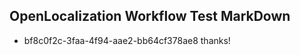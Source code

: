 ## OpenLocalization Workflow Test MarkDown
* bf8c0f2c-3faa-4f94-aae2-bb64cf378ae8 
thanks!<!--HONumber=Mar16_HO2-->
